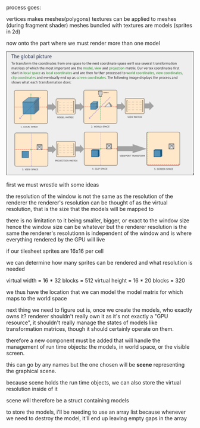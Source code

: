 process goes:

vertices makes meshes(polygons)
textures can be applied to meshes (during fragment shader)
meshes bundled with textures are models (sprites in 2d)

now onto the part where we must render more than one model

![Coordinate Space](pictures/coordinates.png "Coordinates Space")

first we must wrestle with some ideas

the resolution of the window is not the same as the resolution of the renderer
the renderer's resolution can be thought of as the virtual resolution, that is
the size that the models will be mapped to

there is no limitation to it being smaller, bigger, or exact to the window size
hence the window size can be whatever but the renderer resolution is the same
the renderer's resolutionn is independent of the window and is where everything
rendered by the GPU will live

if our tilesheet sprites are 16x16 per cell

we can determine how many sprites can be rendered and what resolution is needed

virtual width = 16 * 32 blocks = 512
virtual height = 16 * 20 blocks = 320

we thus have the location that we can model the model matrix for which maps to
the world space

next thing we need to figure out is, once we create the models, who exactly owns
it? renderer shouldn't really own it as it's not exactly a "GPU resource", it
shouldn't really manage the states of models like transformation matrices,
though it should certainly operate on them.

therefore a new component must be added that will handle the management of run
time objects: the models, in world space, or the visible screen.

this can go by any names but the one chosen will be **scene** representing the
graphical scene.

because scene holds the run time objects, we can also store the virtual
resolution inside of it

scene will therefore be a  struct containing models

to store the models, i'll be needing to use an array list because whenever
we need to destroy the model, it'll end up leaving empty gaps in the array
